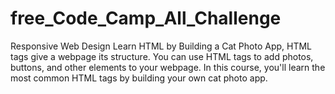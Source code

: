 # free_Code_Camp_All_Challenge
Responsive Web Design    Learn HTML by Building a Cat Photo App,    HTML tags give a webpage its structure. You can use HTML tags to add photos, buttons, and other elements to your webpage.      In this course, you'll learn the most common HTML tags by building your own cat photo app.
